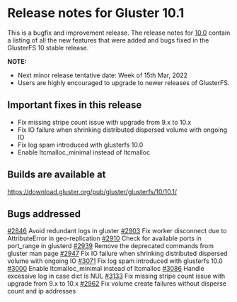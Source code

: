 # Release notes for Gluster 10.1

This is a bugfix and improvement release. The release notes for [10.0](10.0.md) contain a listing of all the new features that were added and bugs fixed in the GlusterFS 10 stable release.

**NOTE:**
- Next minor release tentative date: Week of 15th Mar, 2022
- Users are highly encouraged to upgrade to newer releases of GlusterFS.

## Important fixes in this release
- Fix missing stripe count issue with upgrade from 9.x to 10.x
- Fix IO failure when shrinking distributed dispersed volume with ongoing IO
- Fix log spam introduced with glusterfs 10.0
- Enable ltcmalloc_minimal instead of ltcmalloc

## Builds are available at
https://download.gluster.org/pub/gluster/glusterfs/10/10.1/

## Bugs addressed
[#2846](https://github.com/gluster/glusterfs/issues/2846) Avoid redundant logs in gluster
[#2903](https://github.com/gluster/glusterfs/issues/2903) Fix worker disconnect due to AttributeError in geo-replication
[#2910](https://github.com/gluster/glusterfs/issues/2910) Check for available ports in port_range in glusterd
[#2939](https://github.com/gluster/glusterfs/issues/2939) Remove the deprecated commands from gluster man page
[#2947](https://github.com/gluster/glusterfs/issues/2947) Fix IO failure when shrinking distributed dispersed volume with ongoing IO
[#3071](https://github.com/gluster/glusterfs/issues/3071) Fix log spam introduced with glusterfs 10.0
[#3000](https://github.com/gluster/glusterfs/issues/3000) Enable ltcmalloc_minimal instead of ltcmalloc
[#3086](https://github.com/gluster/glusterfs/issues/3086) Handle excessive log in case dict is NUL
[#3133](https://github.com/gluster/glusterfs/issues/3066) Fix missing stripe count issue with upgrade from 9.x to 10.x
[#2962](https://github.com/gluster/glusterfs/issues/3066) Fix volume create failures without disperse count and ip addresses
